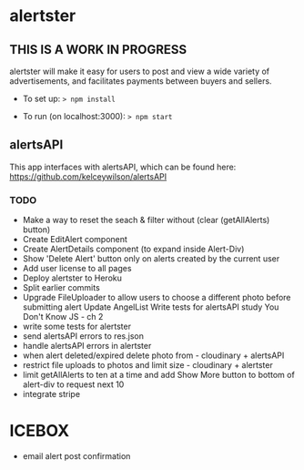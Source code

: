 # alertster
## THIS IS A WORK IN PROGRESS

alertster will make it easy for users to post and view a wide variety of advertisements, and facilitates payments between buyers and sellers.

- To set up:
`> npm install`

- To run (on localhost:3000):
`> npm start`

## alertsAPI
This app interfaces with alertsAPI, which can be found here:
https://github.com/kelceywilson/alertsAPI

### TODO
- Make a way to reset the seach & filter without (clear (getAllAlerts) button)
- Create EditAlert component
- Create AlertDetails component (to expand inside Alert-Div)
- Show 'Delete Alert' button only on alerts created by the current user
- Add user license to all pages
- Deploy alertster to Heroku
- Split earlier commits
- Upgrade FileUploader to allow users to choose a different photo before submitting alert
Update AngelList
Write tests for alertsAPI
study You Don't Know JS - ch 2
- write some tests for alertster
- send alertsAPI errors to res.json
- handle alertsAPI errors in alertster
- when alert deleted/expired delete photo from - cloudinary + alertsAPI
- restrict file uploads to photos and limit size - cloudinary + alertster
- limit getAllAlerts to ten at a time and add Show More button to bottom of alert-div to request next 10
- integrate stripe

# ICEBOX
- email alert post confirmation
